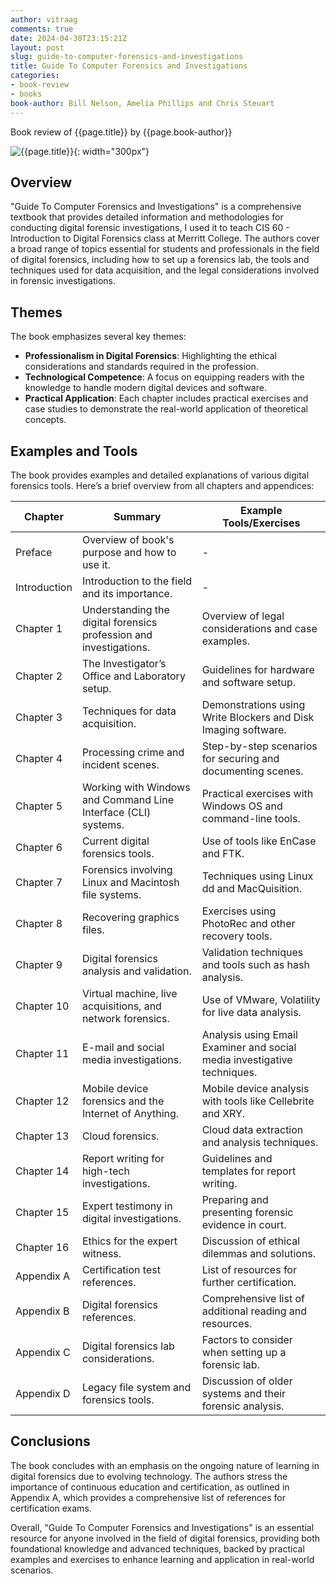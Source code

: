 ```yaml
---
author: vitraag
comments: true
date: 2024-04-30T23:15:21Z
layout: post
slug: guide-to-computer-forensics-and-investigations
title: Guide To Computer Forensics and Investigations
categories:
- book-review
- books
book-author: Bill Nelson, Amelia Phillips and Chris Steuart
---
```

Book review of {{page.title}} by {{page.book-author}}

![{{page.title}}]({{site.url}}{{site.baseurl}}/assets/images/books/{{page.slug}}.jpg){: width="300px"}

## Overview
"Guide To Computer Forensics and Investigations" is a comprehensive textbook that provides detailed information and methodologies for conducting digital forensic investigations, I used it to teach CIS 60 - Introduction to Digital Forensics class at Merritt College. The authors cover a broad range of topics essential for students and professionals in the field of digital forensics, including how to set up a forensics lab, the tools and techniques used for data acquisition, and the legal considerations involved in forensic investigations.

## Themes
The book emphasizes several key themes:
- **Professionalism in Digital Forensics**: Highlighting the ethical considerations and standards required in the profession.
- **Technological Competence**: A focus on equipping readers with the knowledge to handle modern digital devices and software.
- **Practical Application**: Each chapter includes practical exercises and case studies to demonstrate the real-world application of theoretical concepts.

## Examples and Tools
The book provides examples and detailed explanations of various digital forensics tools. Here’s a brief overview from all chapters and appendices:

| Chapter | Summary | Example Tools/Exercises |
|---------|---------|-------------------------|
| Preface | Overview of book's purpose and how to use it. | - |
| Introduction | Introduction to the field and its importance. | - |
| Chapter 1 | Understanding the digital forensics profession and investigations. | Overview of legal considerations and case examples. |
| Chapter 2 | The Investigator’s Office and Laboratory setup. | Guidelines for hardware and software setup. |
| Chapter 3 | Techniques for data acquisition. | Demonstrations using Write Blockers and Disk Imaging software. |
| Chapter 4 | Processing crime and incident scenes. | Step-by-step scenarios for securing and documenting scenes. |
| Chapter 5 | Working with Windows and Command Line Interface (CLI) systems. | Practical exercises with Windows OS and command-line tools. |
| Chapter 6 | Current digital forensics tools. | Use of tools like EnCase and FTK. |
| Chapter 7 | Forensics involving Linux and Macintosh file systems. | Techniques using Linux dd and MacQuisition. |
| Chapter 8 | Recovering graphics files. | Exercises using PhotoRec and other recovery tools. |
| Chapter 9 | Digital forensics analysis and validation. | Validation techniques and tools such as hash analysis. |
| Chapter 10 | Virtual machine, live acquisitions, and network forensics. | Use of VMware, Volatility for live data analysis. |
| Chapter 11 | E-mail and social media investigations. | Analysis using Email Examiner and social media investigative techniques. |
| Chapter 12 | Mobile device forensics and the Internet of Anything. | Mobile device analysis with tools like Cellebrite and XRY. |
| Chapter 13 | Cloud forensics. | Cloud data extraction and analysis techniques. |
| Chapter 14 | Report writing for high-tech investigations. | Guidelines and templates for report writing. |
| Chapter 15 | Expert testimony in digital investigations. | Preparing and presenting forensic evidence in court. |
| Chapter 16 | Ethics for the expert witness. | Discussion of ethical dilemmas and solutions. |
| Appendix A | Certification test references. | List of resources for further certification. |
| Appendix B | Digital forensics references. | Comprehensive list of additional reading and resources. |
| Appendix C | Digital forensics lab considerations. | Factors to consider when setting up a forensic lab. |
| Appendix D | Legacy file system and forensics tools. | Discussion of older systems and their forensic analysis. |

## Conclusions
The book concludes with an emphasis on the ongoing nature of learning in digital forensics due to evolving technology. The authors stress the importance of continuous education and certification, as outlined in Appendix A, which provides a comprehensive list of references for certification exams.

Overall, "Guide To Computer Forensics and Investigations" is an essential resource for anyone involved in the field of digital forensics, providing both foundational knowledge and advanced techniques, backed by practical examples and exercises to enhance learning and application in real-world scenarios.